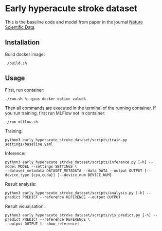 # Early hyperacute stroke dataset

This is the baseline code and model from paper in the journal 
[Nature Scientific Data](https://www.nature.com/articles/s41597-025-05000-0).

## Installation

Build docker image:
```commandline
./build.sh
```

## Usage

First, run container:

```commandline
./run.sh %--gpus docker option value%
```

Then all commands are executed in the terminal of the running container. If you run training, first run MLFlow not in 
container:

```commandline
./run_mlflow.sh
```

Training:

```commandline
python3 early_hyperacute_stroke_dataset/scripts/train.py settings/baseline.yaml
```

Inference:

```commandline
python3 early_hyperacute_stroke_dataset/scripts/inference.py [-h] --model MODEL --settings SETTINGS \
--dataset_metadata DATASET_METADATA --data DATA --output OUTPUT [--device_type {cpu,cuda}] [--device_num DEVICE_NUM]
```

Result analysis:

```commandline
python3 early_hyperacute_stroke_dataset/scripts/analysis.py [-h] --predict PREDICT --reference REFERENCE --output OUTPUT
```

Result visualisation:

```commandline
python3 early_hyperacute_stroke_dataset/scripts/vis_predict.py [-h] --predict PREDICT --reference REFERENCE \
--output OUTPUT [--show_reference]
```
